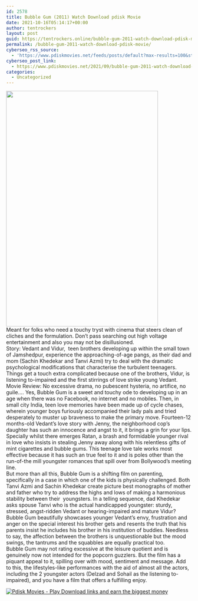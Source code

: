 ```yaml
---
id: 2578
title: Bubble Gum (2011) Watch Download pdisk Movie
date: 2021-10-16T05:14:17+00:00
author: tentrockers
layout: post
guid: https://tentrockers.online/bubble-gum-2011-watch-download-pdisk-movie/
permalink: /bubble-gum-2011-watch-download-pdisk-movie/
cyberseo_rss_source:
  - 'https://www.pdiskmovies.net/feeds/posts/default?max-results=100&start-index=401'
cyberseo_post_link:
  - https://www.pdiskmovies.net/2021/09/bubble-gum-2011-watch-download-pdisk.html
categories:
  - Uncategorized
---
```

<div class="separator">
  <a href="https://1.bp.blogspot.com/-ic6FSqMmBDE/YUQ_u7W5znI/AAAAAAAAAMA/Uf3ZuPhSTjYNTU4AsAeTYUmlH_WnMPutgCLcBGAsYHQ/s2048/fvf.jpg" imageanchor="1"><img loading="lazy" border="0" data-original-height="2048" data-original-width="1317" height="640" src="https://1.bp.blogspot.com/-ic6FSqMmBDE/YUQ_u7W5znI/AAAAAAAAAMA/Uf3ZuPhSTjYNTU4AsAeTYUmlH_WnMPutgCLcBGAsYHQ/w412-h640/fvf.jpg" width="412" /></a>
</div>

<div>
  <span>Meant for folks who need a touchy tryst with cinema that steers clean of cliches and the formulation. Don&#8217;t pass searching out high voltage entertainment and also you may not be disillusioned.</span>
</div>

<div>
  <span>Story: Vedant and Vidur,&nbsp; teen brothers developing up within the small town of Jamshedpur, experience the approaching-of-age pangs, as their dad and mom (Sachin Khedekar and Tanvi Azmi) try to deal with the dramatic psychological modifications that characterise the turbulent teenagers. Things get a touch extra complicated because one of the brothers, Vidur, is listening to-impaired and the first stirrings of love strike young Vedant.</span>
</div>

<div>
  <span>Movie Review: No excessive drama, no pubescent hysteria, no artifice, no guile&#8230;. Yes, Bubble Gum is a sweet and touchy ode to developing up in an age when there was no Facebook, no internet and no mobiles. Then, in small city India, teen love memories have been made up of cycle chases, wherein younger boys furiously accompanied their lady pals and tried desperately to muster up braveness to make the primary move. Fourteen-12 months-old Vedant&#8217;s love story with Jenny, the neighborhood cop&#8217;s daughter has such an innocence and angst to it, it brings a grin for your lips. Specially whilst there emerges Ratan, a brash and formidable younger rival in love who insists in stealing Jenny away along with his relentless gifts of mint cigarettes and bubble gums. This teenage love tale works most effective because it has such an true feel to it and is poles other than the run-of-the mill youngster romances that spill over from Bollywood&#8217;s meeting line.</span>
</div>

<div>
  <span>But more than all this, Bubble Gum is a shifting film on parenting, specifically in a case in which one of the kids is physically challenged. Both Tanvi Azmi and Sachin Khedekar create picture best monographs of mother and father who try to address the highs and lows of making a harmonious stability between their&nbsp; youngsters. In a telling sequence, dad Khedekar asks spouse Tanvi who is the actual handicapped youngster: sturdy, stressed, angst-ridden Vedant or hearing-impaired and mature Vidur? Bubble Gum beautifully showcases younger Vedant&#8217;s envy, frustration and anger on the special interest his brother gets and resents the truth that his parents insist he includes his brother in his institution of buddies. Needless to say, the affection between the brothers is unquestionable but the mood swings, the tantrums and the squabbles are equally practical too.</span>
</div>

<div>
  <span>Bubble Gum may not rating excessive at the leisure quotient and is genuinely now not intended for the popcorn guzzlers. But the film has a piquant appeal to it, spilling over with mood, sentiment and message. Add to this, the lifestyles-like performances with the aid of almost all the actors, including the 2 youngster actors (Delzad and Sohail as the listening to-impaired), and you have a film that offers a fulfilling enjoy.</span>
</div>

[![](https://1.bp.blogspot.com/-KJZYdQTn3nw/YS8VdIdXMyI/AAAAAAAAaw4/BR8dsGkpxw0T8C_4G4ALfMA7cP79KN3kwCLcBGAsYHQ/w400-h58/play_download_buttuons-removebg-preview.png "Pdisk Movies - Play Download links and earn the biggest money")](https://kofilink.com/1/bnYybDYxMDAwOWhs?dn=1)